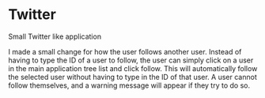 # Twitter
Small Twitter like application

I made a small change for how the user follows another user. Instead of having to type the ID of a user to follow, the user can simply click on a user in the main application tree list and click follow. This will automatically follow the selected user without having to type in the ID of that user. A user cannot follow themselves, and a warning message will appear if they try to do so.
